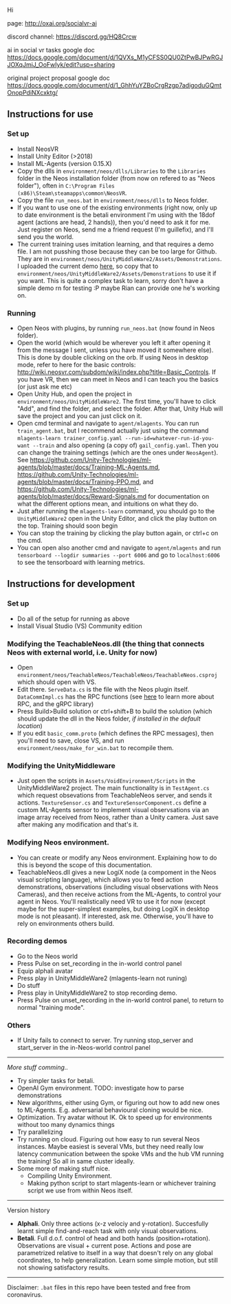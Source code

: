 Hi

page: http://oxai.org/socialvr-ai

discord channel: https://discord.gg/HQ8Crcw

ai in social vr tasks google doc https://docs.google.com/document/d/1QVXs_M1yCFSS0QU0ZtPwBJPwRGJJOXqJmiJ_OoFwIyk/edit?usp=sharing

original project proposal google doc https://docs.google.com/document/d/1_GhhYuYZBoCrgRzgp7adigoduGQmtOnopPdiNXcxktg/

## Instructions for use

### Set up

- Install NeosVR
- Install Unity Editor (>2018)
- Install ML-Agents (version 0.15.X)
- Copy the dlls in `environment/neos/dlls/Libraries` to the `Libraries` folder in the Neos installation folder (from now on refered to as "Neos folder"), often in `C:\Program Files (x86)\Steam\steamapps\common\NeosVR`.
- Copy the file `run_neos.bat` in `environment/neos/dlls` to Neos folder.
- If you want to use one of the existing environments (right now, only up to date environment is the betali environment I'm using with the 18dof agent (actions are head, 2 hands)), then you'd need to ask it for me. Just register on Neos, send me a friend request (I'm guillefix), and I'll send you the world.
- The current training uses imitation learning, and that requires a demo file. I am not pusshing those because they can be too large for Github. They are in `environment/neos/UnityMiddleWare2/Assets/Demonstrations`. I uploaded the current demo [here](environment/neos/UnityMiddleWare2/Assets/Demonstrations), so copy that to `environment/neos/UnityMiddleWare2/Assets/Demonstrations` to use it if you want. This is quite a complex task to learn, sorry don't have a simple demo rn for testing :P maybe Rian can provide one he's working on.

### Running

- Open Neos with plugins, by running `run_neos.bat` (now found in Neos folder).
- Open the world (which would be wherever you left it after opening it from the message I sent, unless you have moved it somewhere else). This is done by double clicking on the orb. If using Neos in desktop mode, refer to here for the basic controls: http://wiki.neosvr.com/subdom/wiki/index.php?title=Basic_Controls. If you have VR, then we can meet in Neos and I can teach you the basics (or just ask me etc)
- Open Unity Hub, and open the project in `environment/neos/UnityMiddleWare2`. The first time, you'll have to click "Add", and find the folder, and select the folder. After that, Unity Hub will save the project and you can just click on it.
- Open cmd terminal and navigate to `agent/mlagents`. You can run `train_agent.bat`, but I recommend actually just using the command `mlagents-learn trainer_config.yaml --run-id=whatever-run-id-you-want --train` and also opening (a copy of) `gail_config.yaml`. Then you can change the training settings (which are the ones under `NeosAgent`). See https://github.com/Unity-Technologies/ml-agents/blob/master/docs/Training-ML-Agents.md, https://github.com/Unity-Technologies/ml-agents/blob/master/docs/Training-PPO.md, and https://github.com/Unity-Technologies/ml-agents/blob/master/docs/Reward-Signals.md for documentation on what the different options mean, and intuitions on what they do.
- Just after running the `mlagents-learn` command, you should go to the `UnityMiddleWare2` open in the Unity Editor, and click the play button on the top. Training should soon begin
- You can stop the training by clicking the play button again, or ctrl+c on the cmd.
- You can open also another cmd and navigate to `agent/mlagents` and run `tensorboard --logdir summaries --port 6006` and go to `localhost:6006` to see the tensorboard with learning metrics.

## Instructions for development

### Set up

- Do all of the setup for running as above
- Install Visual Studio (VS) Community edition

### Modifying the TeachableNeos.dll (the thing that connects Neos with external world, i.e. Unity for now)

- Open `environment/neos/TeachableNeos/TeachableNeos/TeachableNeos.csproj` which should open with VS.
- Edit there. `ServeData.cs` is the file with the Neos plugin itself. `DataCommImpl.cs` has the RPC functions (see [here](https://grpc.io/docs/tutorials/basic/csharp/) to learn more about RPC, and the gRPC library)
- Press Build>Build solution or ctrl+shift+B to build the solution (which should update the dll in the Neos folder, *if installed in the default location*)
- If you edit `basic_comm.proto` (which defines the RPC messages), then you'll need to save, close VS, and run `environment/neos/make_for_win.bat` to recompile them.

### Modifying the UnityMiddleware

- Just open the scripts in `Assets/VoidEnvironment/Scripts` in the UnityMiddleWare2 project. The main functionality is in `TestAgent.cs` which request obsevations from TeachableNeos server, and sends it actions. `TextureSensor.cs` and `TextureSensorComponent.cs` define a custom ML-Agents sensor to implement visual observsations via an image array received from Neos, rather than a Unity camera. Just save after making any modification and that's it.

### Modifying Neos environment.

- You can create or modify any Neos environment. Explaining how to do this is beyond the scope of this documentation.
- TeachableNeos.dll gives a new LogiX node (a compoment in the Neos visual scripting language), which allows you to feed action demonstrations, observations (including visual observations with Neos Cameras), and then receive actions from the ML-Agents, to control your agent in Neos. You'll realistically need VR to use it for now (except maybe for the super-simplest examples, but doing LogiX in desktop mode is not pleasant). If interested, ask me. Otherwise, you'll have to rely on environments others build.

### Recording demos

- Go to the Neos world
- Press Pulse on set_recording in the in-world control panel
- Equip alphali avatar
- Press play in UnityMiddleWare2 (mlagents-learn not runing)
- Do stuff
- Press play in UnityMiddleWare2 to stop recording demo.
- Press Pulse on unset_recording in the in-world control panel, to return to normal "training mode".

### Others

- If Unity fails to connect to server. Try running stop_server and start_server in the in-Neos-world control panel

-----

_More stuff comming.._

* Try simpler tasks for betali. 
* OpenAI Gym environment. TODO: investigate how to parse demonstrations
* New algorithms, either using Gym, or figuring out how to add new ones to ML-Agents. E.g. adversarial behavioural cloning would be nice.
* Optimization. Try avatar without IK. Ok to speed up for environments without too many dynamics things
* Try parallelizing
* Try running on cloud. Figuring out how easy to run several Neos instances. Maybe easiest is several VMs, but they need really low latency communication between the spoke VMs and the hub VM running the training! So all in same cluster ideally.
* Some more of making stuff nice.
  * Compiling Unity Environment. 
  * Making python script to start mlagents-learn or whichever training script we use from within Neos itself.

-----

Version history

- **Alphali**. Only three actions (x-z velociy and y-rotation). Succesfully learnt simple find-and-reach task with only visual observations.
- **Betali**. Full d.o.f. control of head and both hands (position+rotation). Observations are visual + current pose. Actions and pose are parametrized relative to itself in a way that doesn't rely on any global coordinates, to help generalization. Learn some simple motion, but still not showing satisfactory results.

----

Disclaimer: `.bat` files in this repo have been tested and free from coronavirus.
